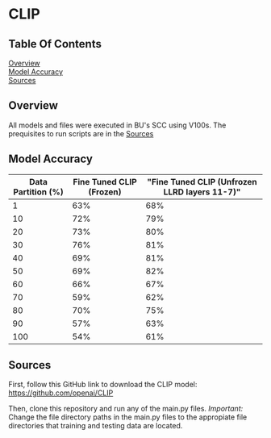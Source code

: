 
# CLIP

## Table Of Contents
[Overview](#Overview)  
[Model Accuracy](#model-accuracy)   
[Sources](#Sources) 

## Overview

All models and files were executed in BU's SCC using V100s. The prequisites to run scripts are in the [Sources](#Sources) 

## Model Accuracy

| 	Data Partition (%)	| 	Fine Tuned CLIP (Frozen)	| 	"Fine Tuned CLIP (Unfrozen LLRD layers 11-7)"	| 
| 	------------- 	| 	------------- 	| 	------------- 	| 
| 	1	| 	63%	| 	68%	| 
| 	10	| 	72%	| 	79%	| 
| 	20	| 	73%	| 	80%	| 
| 	30	| 	76%	| 	81%	| 
| 	40	| 	69%	| 	81%	| 
| 	50	| 	69%	| 	82%	| 
| 	60	| 	66%	| 	67%	| 
| 	70	| 	59%	| 	62%	| 
| 	80	| 	70%	| 	75%	| 
| 	90	| 	57%	| 	63%	| 
| 	100	| 	54%	| 	61%	| 

## Sources

First, follow this GitHub link to download the CLIP model:
https://github.com/openai/CLIP

Then, clone this repository and run any of the main.py files.
*Important:* Change the file directory paths in the main.py files to the appropiate file directories that training and testing data are located.

